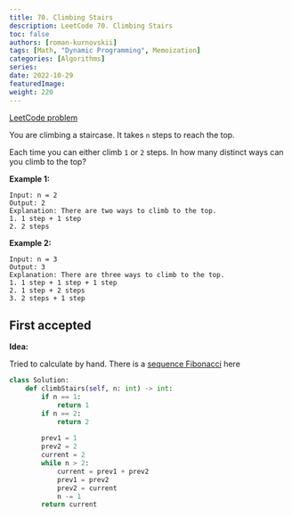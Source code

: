 ```yaml
---
title: 70. Climbing Stairs
description: LeetCode 70. Climbing Stairs
toc: false
authors: [roman-kurnovskii]
tags: [Math, "Dynamic Programming", Memoization]
categories: [Algorithms]
series:
date: 2022-10-29
featuredImage:
weight: 220
---
```


[LeetCode problem](https://leetcode.com/problems/climbing-stairs/)

You are climbing a staircase. It takes `n` steps to reach the top.

Each time you can either climb `1` or `2` steps. In how many distinct ways can you climb to the top?

**Example 1:**

    Input: n = 2
    Output: 2
    Explanation: There are two ways to climb to the top.
    1. 1 step + 1 step
    2. 2 steps

**Example 2:**

    Input: n = 3
    Output: 3
    Explanation: There are three ways to climb to the top.
    1. 1 step + 1 step + 1 step
    2. 1 step + 2 steps
    3. 2 steps + 1 step

## First accepted

**Idea:**

Tried to calculate by hand. There is a [sequence Fibonacci](https://www.mathsisfun.com/numbers/fibonacci-sequence.html) here

```python
class Solution:
    def climbStairs(self, n: int) -> int:
        if n == 1:
            return 1
        if n == 2:
            return 2
        
        prev1 = 1
        prev2 = 2
        current = 2
        while n > 2:
            current = prev1 + prev2
            prev1 = prev2
            prev2 = current
            n -= 1
        return current
```
